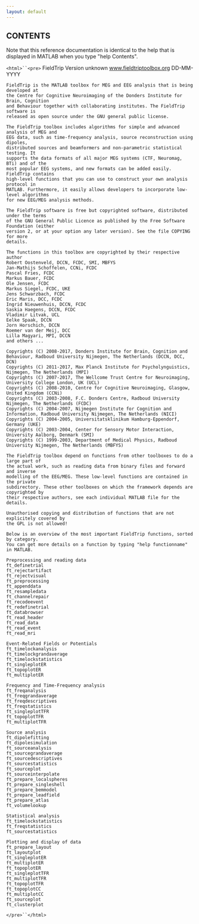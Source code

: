 ```yaml
---
layout: default
---
```


##  CONTENTS

Note that this reference documentation is identical to the help that is displayed in MATLAB when you type "help Contents".

`<html>``<pre>`
    FieldTrip
    Version unknown www.fieldtriptoolbox.org DD-MM-YYYY
 
    FieldTrip is the MATLAB toolbox for MEG and EEG analysis that is being developed at
    the Centre for Cognitive Neuroimaging of the Donders Institute for Brain, Cognition
    and Behaviour together with collaborating institutes. The FieldTrip software is
    released as open source under the GNU general public license.
 
    The FieldTrip toolbox includes algorithms for simple and advanced analysis of MEG and
    EEG data, such as time-frequency analysis, source reconstruction using dipoles,
    distributed sources and beamformers and non-parametric statistical testing. It
    supports the data formats of all major MEG systems (CTF, Neuromag, BTi) and of the
    most popular EEG systems, and new formats can be added easily. FieldTrip contains
    high-level functions that you can use to construct your own analysis protocol in
    MATLAB. Furthermore, it easily allows developers to incorporate low-level algorithms
    for new EEG/MEG analysis methods.
 
    The FieldTrip software is free but copyrighted software, distributed under the terms
    of the GNU General Public Licence as published by the Free Software Foundation (either
    version 2, or at your option any later version). See the file COPYING for more
    details.
    
    The functions in this toolbox are copyrighted by their respective author
    Robert Oostenveld, DCCN, FCDC, SMI, MBFYS
    Jan-Mathijs Schoffelen, CCNi, FCDC
    Pascal Fries, FCDC
    Markus Bauer, FCDC
    Ole Jensen, FCDC
    Markus Siegel, FCDC, UKE
    Jens Schwarzbach, FCDC
    Eric Maris, DCC, FCDC
    Ingrid Nieuwenhuis, DCCN, FCDC
    Saskia Haegens, DCCN, FCDC
    Vladimir Litvak, UCL
    Eelke Spaak, DCCN
    Jorn Horschich, DCCN
    Roemer van der Meij, DCC
    Lilla Magyari, MPI, DCCN
    and others ...
 
    Copyrights (C) 2008-2017, Donders Institute for Brain, Cognition and Behaviour, Radboud University Nijmegen, The Netherlands (DCCN, DCC, DCN)
    Copyrights (C) 2011-2017, Max Planck Institute for Psycholynguistics, Nijmegen, The Netherlands (MPI)
    Copyrights (C) 2007-2017, The Wellcome Trust Centre for Neuroimaging, University College London, UK (UCL)
    Copyrights (C) 2008-2010, Centre for Cognitive Neuroimaging, Glasgow, United Kingdom (CCNi)
    Copyrights (C) 2003-2008, F.C. Donders Centre, Radboud University Nijmegen, The Netherlands (FCDC)
    Copyrights (C) 2004-2007, Nijmegen Institute for Cognition and Information, Radboud University Nijmegen, The Netherlands (NICI)
    Copyrights (C) 2004-2005, Universitatsklinikum Hamburg-Eppendorf, Germany (UKE)
    Copyrights (C) 2003-2004, Center for Sensory Motor Interaction, University Aalborg, Denmark (SMI)
    Copyrights (C) 1999-2003, Department of Medical Physics, Radboud University Nijmegen, The Netherlands (MBFYS)
 
    The FieldTrip toolbox depend on functions from other toolboxes to do a large part of
    the actual work, such as reading data from binary files and forward and inverse
    modelling of the EEG/MEG. These low-level functions are contained in the private
    subdirectory. These other toolboxes on which the framework depends are copyrighted by
    their respective authors, see each individual MATLAB file for the details.
 
    Unauthorised copying and distribution of functions that are not explicitely covered by
    the GPL is not allowed!
 
    Below is an overview of the most important FieldTrip functions, sorted by category.
    You can get more details on a function by typing "help functionname" in MATLAB.
 
    Preprocessing and reading data
    ft_definetrial
    ft_rejectartifact
    ft_rejectvisual
    ft_preprocessing
    ft_appenddata
    ft_resampledata
    ft_channelrepair
    ft_recodeevent
    ft_redefinetrial
    ft_databrowser
    ft_read_header
    ft_read_data
    ft_read_event
    ft_read_mri
 
    Event-Related Fields or Potentials
    ft_timelockanalysis
    ft_timelockgrandaverage
    ft_timelockstatistics
    ft_singleplotER
    ft_topoplotER
    ft_multiplotER
 
    Frequency and Time-Frequency analysis
    ft_freqanalysis
    ft_freqgrandaverage
    ft_freqdescriptives
    ft_freqstatistics
    ft_singleplotTFR
    ft_topoplotTFR
    ft_multiplotTFR
 
    Source analysis
    ft_dipolefitting
    ft_dipolesimulation
    ft_sourceanalysis
    ft_sourcegrandaverage
    ft_sourcedescriptives
    ft_sourcestatistics
    ft_sourceplot
    ft_sourceinterpolate
    ft_prepare_localspheres
    ft_prepare_singleshell
    ft_prepare_bemmodel
    ft_prepare_leadfield
    ft_prepare_atlas
    ft_volumelookup
 
    Statistical analysis
    ft_timelockstatistics
    ft_freqstatistics
    ft_sourcestatistics
 
    Plotting and display of data
    ft_prepare_layout
    ft_layoutplot
    ft_singleplotER
    ft_multiplotER
    ft_topoplotER
    ft_singleplotTFR
    ft_multiplotTFR
    ft_topoplotTFR
    ft_topoplotCC
    ft_multiplotCC
    ft_sourceplot
    ft_clusterplot
`</pre>``</html>`

